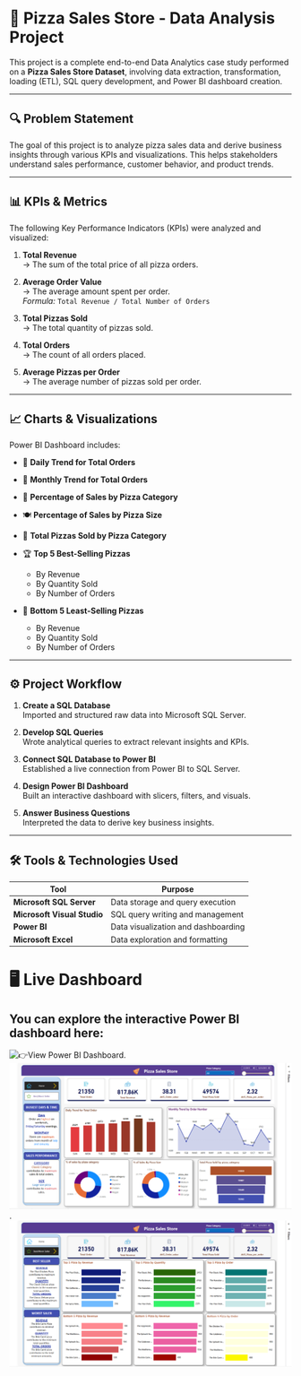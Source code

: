 # 🍕 Pizza Sales Store - Data Analysis Project

This project is a complete end-to-end Data Analytics case study performed on a **Pizza Sales Store Dataset**, involving data extraction, transformation, loading (ETL), SQL query development, and Power BI dashboard creation.

---

## 🔍 Problem Statement

The goal of this project is to analyze pizza sales data and derive business insights through various KPIs and visualizations. This helps stakeholders understand sales performance, customer behavior, and product trends.

---

## 📊 KPIs & Metrics

The following Key Performance Indicators (KPIs) were analyzed and visualized:

1. **Total Revenue**  
   → The sum of the total price of all pizza orders.

2. **Average Order Value**  
   → The average amount spent per order.  
   *Formula:* `Total Revenue / Total Number of Orders`

3. **Total Pizzas Sold**  
   → The total quantity of pizzas sold.

4. **Total Orders**  
   → The count of all orders placed.

5. **Average Pizzas per Order**  
   → The average number of pizzas sold per order.

---

## 📈 Charts & Visualizations

Power BI Dashboard includes:

- 📅 **Daily Trend for Total Orders**
- 📆 **Monthly Trend for Total Orders**
- 🍕 **Percentage of Sales by Pizza Category**
- 🍽️ **Percentage of Sales by Pizza Size**
- 🔢 **Total Pizzas Sold by Pizza Category**
- 🏆 **Top 5 Best-Selling Pizzas**  
  - By Revenue  
  - By Quantity Sold  
  - By Number of Orders

- 🧊 **Bottom 5 Least-Selling Pizzas**  
  - By Revenue  
  - By Quantity Sold  
  - By Number of Orders

---

## ⚙️ Project Workflow

1. **Create a SQL Database**  
   Imported and structured raw data into Microsoft SQL Server.

2. **Develop SQL Queries**  
   Wrote analytical queries to extract relevant insights and KPIs.

3. **Connect SQL Database to Power BI**  
   Established a live connection from Power BI to SQL Server.

4. **Design Power BI Dashboard**  
   Built an interactive dashboard with slicers, filters, and visuals.

5. **Answer Business Questions**  
   Interpreted the data to derive key business insights.

---

## 🛠 Tools & Technologies Used

| Tool                  | Purpose                            |
|-----------------------|------------------------------------|
| **Microsoft SQL Server**     | Data storage and query execution   |
| **Microsoft Visual Studio**  | SQL query writing and management   |
| **Power BI**                 | Data visualization and dashboarding|
| **Microsoft Excel**          | Data exploration and formatting    |

# 🖥️ Live Dashboard
## You can explore the interactive Power BI dashboard here:
![👉View Power BI Dashboard](https://app.powerbi.com/links/fdQo5B9z90?ctid=49ed876e-8aef-4b42-aa9a-f56ee5ab5c38&pbi_source=linkShare).
![](https://github.com/mistrychintan/Pizza_Sales_Analysis/blob/main/Home.png).
![](https://github.com/mistrychintan/Pizza_Sales_Analysis/blob/main/best.png)
